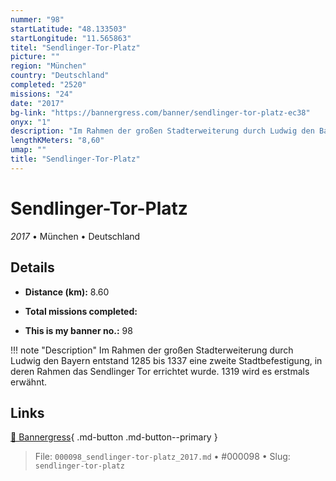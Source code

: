 ```yaml
---
nummer: "98"
startLatitude: "48.133503"
startLongitude: "11.565863"
titel: "Sendlinger-Tor-Platz"
picture: ""
region: "München"
country: "Deutschland"
completed: "2520"
missions: "24"
date: "2017"
bg-link: "https://bannergress.com/banner/sendlinger-tor-platz-ec38"
onyx: "1"
description: "Im Rahmen der großen Stadterweiterung durch Ludwig den Bayern entstand 1285 bis 1337 eine zweite Stadtbefestigung, in deren Rahmen das Sendlinger Tor errichtet wurde. 1319 wird es erstmals erwähnt."
lengthKMeters: "8,60"
umap: ""
title: "Sendlinger-Tor-Platz"
---
```

# Sendlinger-Tor-Platz

*2017* • München • Deutschland



## Details
- **Distance (km):** 8.60

- **Total missions completed:** 
- **This is my banner no.:** 98


!!! note "Description"
    Im Rahmen der großen Stadterweiterung durch Ludwig den Bayern entstand 1285 bis 1337 eine zweite Stadtbefestigung, in deren Rahmen das Sendlinger Tor errichtet wurde. 1319 wird es erstmals erwähnt.



## Links
[🔗 Bannergress](https://bannergress.com/banner/sendlinger-tor-platz-ec38){ .md-button .md-button--primary }



> File: `000098_sendlinger-tor-platz_2017.md` • #000098 • Slug: `sendlinger-tor-platz`
